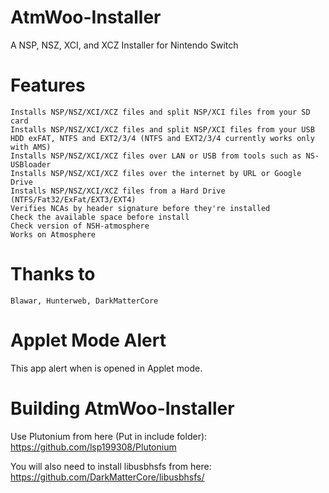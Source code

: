 # AtmWoo-Installer
A NSP, NSZ, XCI, and XCZ Installer for Nintendo Switch
# Features

    Installs NSP/NSZ/XCI/XCZ files and split NSP/XCI files from your SD card
    Installs NSP/NSZ/XCI/XCZ files and split NSP/XCI files from your USB HDD exFAT, NTFS and EXT2/3/4 (NTFS and EXT2/3/4 currently works only with AMS)
    Installs NSP/NSZ/XCI/XCZ files over LAN or USB from tools such as NS-USBloader
    Installs NSP/NSZ/XCI/XCZ files over the internet by URL or Google Drive
    Installs NSP/NSZ/XCI/XCZ files from a Hard Drive (NTFS/Fat32/ExFat/EXT3/EXT4)
    Verifies NCAs by header signature before they're installed
    Check the available space before install
    Check version of NSH-atmosphere
    Works on Atmosphere
    
# Thanks to

    Blawar, Hunterweb, DarkMatterCore
# Applet Mode Alert

This app alert when is opened in Applet mode.
    
# Building AtmWoo-Installer

Use Plutonium from here (Put in include folder): https://github.com/lsp199308/Plutonium

You will also need to install libusbhsfs from here: https://github.com/DarkMatterCore/libusbhsfs/
